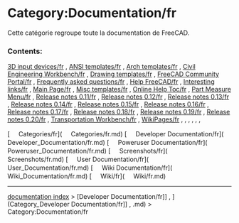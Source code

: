 # Category:Documentation/fr
Cette catégorie regroupe toute la documentation de FreeCAD.

### Contents:

[3D input devices/fr](3D_input_devices/fr.md) , [ANSI templates/fr](ANSI_templates/fr.md) , [Arch templates/fr](Arch_templates/fr.md) , [Civil Engineering Workbench/fr](Civil_Engineering_Workbench/fr.md) , [Drawing templates/fr](Drawing_templates/fr.md) , [FreeCAD Community Portal/fr](FreeCAD_Community_Portal/fr.md) , [Frequently asked questions/fr](Frequently_asked_questions/fr.md) , [Help FreeCAD/fr](Help_FreeCAD/fr.md) , [Interesting links/fr](Interesting_links/fr.md) , [Main Page/fr](Main_Page/fr.md) , [Misc templates/fr](Misc_templates/fr.md) , [Online Help Toc/fr](Online_Help_Toc/fr.md) , [Part Measure Menu/fr](Part_Measure_Menu/fr.md) , [Release notes 0.11/fr](Release_notes_0.11/fr.md) , [Release notes 0.12/fr](Release_notes_0.12/fr.md) , [Release notes 0.13/fr](Release_notes_0.13/fr.md) , [Release notes 0.14/fr](Release_notes_0.14/fr.md) , [Release notes 0.15/fr](Release_notes_0.15/fr.md) , [Release notes 0.16/fr](Release_notes_0.16/fr.md) , [Release notes 0.17/fr](Release_notes_0.17/fr.md) , [Release notes 0.18/fr](Release_notes_0.18/fr.md) , [Release notes 0.19/fr](Release_notes_0.19/fr.md) , [Release notes 0.20/fr](Release_notes_0.20/fr.md) , [Transportation Workbench/fr](Transportation_Workbench/fr.md) , [WikiPages/fr](WikiPages/fr.md) , , , , , ,

[<img src="images/Property.png" style="width:16px"> Categories/fr](<img src="images/Property.png" style="width:16px"> Categories/fr.md) [<img src="images/Property.png" style="width:16px"> Developer Documentation/fr](<img src="images/Property.png" style="width:16px"> Developer_Documentation/fr.md) [<img src="images/Property.png" style="width:16px"> Poweruser Documentation/fr](<img src="images/Property.png" style="width:16px"> Poweruser_Documentation/fr.md) [<img src="images/Property.png" style="width:16px"> Screenshots/fr](<img src="images/Property.png" style="width:16px"> Screenshots/fr.md) [<img src="images/Property.png" style="width:16px"> User Documentation/fr](<img src="images/Property.png" style="width:16px"> User_Documentation/fr.md) [<img src="images/Property.png" style="width:16px"> Wiki Documentation/fr](<img src="images/Property.png" style="width:16px"> Wiki_Documentation/fr.md) [<img src="images/Property.png" style="width:16px"> Wiki/fr](<img src="images/Property.png" style="width:16px"> Wiki/fr.md)

---
[documentation index](../README.md) > [Developer Documentation/fr]] , ](Category_Developer Documentation/fr]] , .md) > Category:Documentation/fr
